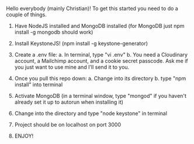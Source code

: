 Hello everybody (mainly Christian)! To get this started you need to do a couple of things.

1. Have NodeJS installed and MongoDB installed (for MongoDB just npm install -g mongodb should work)

2. Install KeystoneJS! (npm install -g keystone-generator)

3. Create a .env file:
	a. In terminal, type "vi .env"
	b. You need a Cloudinary account, a Mailchimp account, and a cookie secret passcode. Ask me if you just want to use mine and I'll send it to you.

4. Once you pull this repo down:
	a. Change into its directory
	b. type "npm install" into terminal

5. Activate MongoDB (in a terminal window, type "mongod" if you haven't already set it up to autorun when installing it)

6. Change into the directory and type "node keystone" in terminal

7. Project should be on localhost on port 3000

8. ENJOY!
